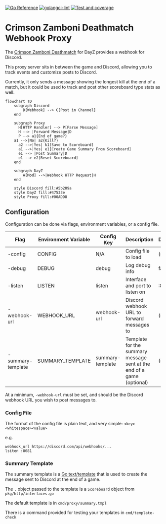 [![Go Reference](https://pkg.go.dev/badge/github.com/jmhobbs/dayz-crimson-zamboni-deathmatch-webhook-proxy.svg)](https://pkg.go.dev/github.com/jmhobbs/dayz-crimson-zamboni-deathmatch-webhook-proxy)
[![golangci-lint](https://github.com/jmhobbs/dayz-crimson-zamboni-deathmatch-webhook-proxy/actions/workflows/golangci-lint.yml/badge.svg)](https://github.com/jmhobbs/dayz-crimson-zamboni-deathmatch-webhook-proxy/actions/workflows/golangci-lint.yml)
[![Test and coverage](https://github.com/jmhobbs/dayz-crimson-zamboni-deathmatch-webhook-proxy/actions/workflows/test.yml/badge.svg)](https://github.com/jmhobbs/dayz-crimson-zamboni-deathmatch-webhook-proxy/actions/workflows/test.yml)

# Crimson Zamboni Deathmatch Webhook Proxy

The [Crimson Zamboni Deathmatch](https://crimsonzamboni.com/deathmatch.html) for DayZ provides a webhook for Discord.

This proxy server sits in between the game and Discord, allowing you to track events and customize posts to Discord.

Currently, it only sends a message showing the longest kill at the end of a match, but it could be used to track and post other scoreboard type stats as well.

```mermaid
flowchart TD
    subgraph Discord
        D[Webhook] --> C[Post in Channel]
    end

    subgraph Proxy
      H[HTTP Handler] --> P[Parse Message]
      H --> |Forward Message|D
      P --> a1{End of game?}
    a1 -->|No| a2{Kill?}
      a2 -->|Yes| k1[Save to Scoreboard]
      a1 -->|Yes| e1[Create Game Summary From Scoreboard]
      e1 --> |Post Summary|D
      e1 --> e2[Reset Scoreboard]
    end
    
    subgraph DayZ
        A[Mod] -->|Webhook HTTP Request|H
    end
    
    style Discord fill:#5b209a
    style DayZ fill:#47533e
    style Proxy fill:#00ADD8
```

## Configuration

Configuration can be done via flags, environment variables, or a config file.

| Flag              | Environment Variable | Config Key       | Description                                                           | Default |
|-------------------|----------------------|------------------|-----------------------------------------------------------------------|---------|
| -config           | CONFIG               | N/A              | Config file to load                                                   | (none)  |
| -debug            | DEBUG                | debug            | Log debug info                                                        | false   |
| -listen           | LISTEN               | listen           | Interface and port to listen on                                       | :8080   |
| -webhook-url      | WEBHOOK_URL          | webhook-url      | Discord webhook URL to forward messages to                            | (none)  |
| -summary-template | SUMMARY_TEMPLATE     | summary-template | Template for the summary message sent at the end of a game (optional) | (none)  |

At a minimum, `-webhook-url` must be set, and should be the Discord webhook URL you wish to post messages to.

### Config File

The format of the config file is plain text, and very simple: `<key><whitespace><value>`

e.g.

```
webhook_url https://discord.com/api/webhooks/...
lsiten :8081
```

### Summary Template

The summary template is a [Go text/template](https://pkg.go.dev/text/template) that is used to create the message sent to Discord at the end of a game.

The `.` object passed to the template is a `Scoreboard` object from `pkg/http/interfaces.go`

The default template is in `cmd/proxy/summary.tmpl`

There is a command provided for testing your templates in `cmd/template-check`
